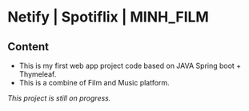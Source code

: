 
# Netify | Spotiflix | MINH_FILM

## Content

- This is my first web app project code based on JAVA Spring boot + Thymeleaf.
- This is a combine of Film and Music platform.

*This project is still on progress.*
